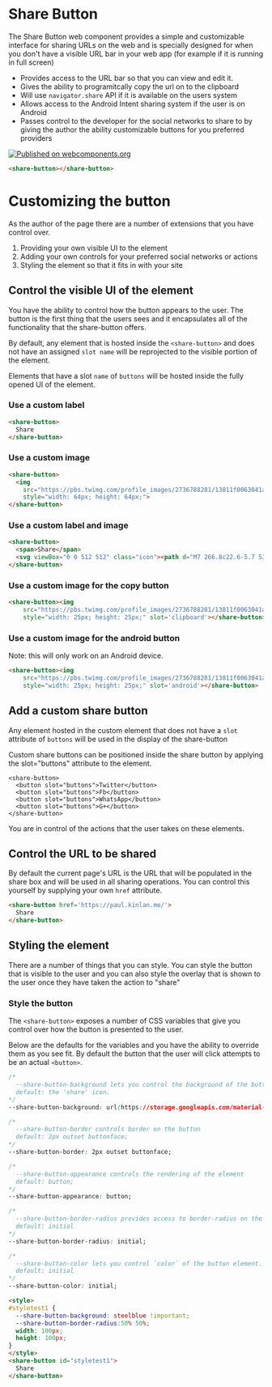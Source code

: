 # Share Button

The Share Button web component provides a simple and customizable interface for
sharing URLs on the web and is specially designed for when you don't have a 
visible URL bar in your web app (for example if it is running in full screen)

* Provides access to the URL bar so that you can view and edit it.
* Gives the ability to programitcally copy the url on to the clipboard
* Will use `navigator.share` API if it is available on the users system
* Allows access to the Android Intent sharing system if the user is on Android
* Passes control to the developer for the social networks to share to by giving
  the author the ability customizable buttons for you preferred providers


[![Published on webcomponents.org](https://img.shields.io/badge/webcomponents.org-published-blue.svg)](https://www.webcomponents.org/element/paulkinlan/share-button)

<!--
```
<custom-element-demo>
  <template>
    <script src="share-button.js"></script>
    <next-code-block></next-code-block>
  </template>
</custom-element-demo>
```
-->
```html
<share-button></share-button>
```

# Customizing the button

As the author of the page there are a number of extensions that you have control
over.

1. Providing your own visible UI to the element
2. Adding your own controls for your preferred social networks or actions
3. Styling the element so that it fits in with your site

## Control the visible UI of the element

You have the ability to control how the button appears to the user. The button
is the first thing that the users sees and it encapsulates all of the
functionality that the share-button offers.

By default, any element that is hosted inside the `<share-button>` and does not
have an assigned `slot name` will be reprojected to the visible portion of
the element.

Elements that have a slot `name` of `buttons` will be hosted inside the fully
opened UI of the element.

### Use a custom label

<!--
```
<custom-element-demo>
  <template>
    <link rel="import" href="share-button.html">
    <next-code-block></next-code-block>
  </template>
</custom-element-demo>
```
-->
```html
<share-button>
  Share
</share-button>
```

### Use a custom image
<!--
```
<custom-element-demo>
  <template>
    <link rel="import" href="share-button.html">
    <next-code-block></next-code-block>
  </template>
</custom-element-demo>
```
-->
```html
<share-button>
  <img 
    src="https://pbs.twimg.com/profile_images/2736788281/13811f0063041a72d7ea6ede7b89fedd_400x400.png" 
    style="width: 64px; height: 64px;">
</share-button>
```

### Use a custom label and image

<!--
```
<custom-element-demo>
  <template>
    <link rel="import" href="share-button.html">
    <next-code-block></next-code-block>
  </template>
</custom-element-demo>
```
-->
```html
<share-button>
  <span>Share</span>
  <svg viewBox="0 0 512 512" class="icon"><path d="M7 266.8c22.6-5.7 53.3-13.4 107-14.8-1.4-3-2.8-6-4-9.2-21-.2-85.4 2.8-107.5 8.2H2c-.6 0-1.3-.4-1.5-1.2-.2-1 .4-1.8 1.3-2 21.8-5.4 84.8-8.4 107-8.3-5-14.8-7.2-31.7-7.2-50.6 0-33.6 10.5-46.2 24.5-64-10.6-38.3 4-64.4 4-64.4s22.5-4.7 65 25.8c23.2-9.8 84.7-10.7 113.8-2.2 18-11.8 50.6-28.5 63.8-23.8 3.6 5.7 11.3 22.5 4.7 59.3 4.5 8 27.7 25.3 27.8 74-.2 18-2 33-5.6 45.8 55.6-.4 88.2 4 110.8 8.3.8.2 1.4 1 1.3 2-.2.7-1 1.3-1.6 1.3h-.5c-22.4-4-55.2-8.7-111-8.2-1 3.3-2 6.4-3.3 9.3 19 .7 71.2 2.8 113.8 15.8 1 .3 1.4 1.2 1 2 0 .8-.7 1.2-1.4 1.2h-.5c-43-13.2-96.5-15-114.2-15.6-15.4 34-47 46.6-98.3 51.8 16.6 10.5 21.3 23.6 21.3 59 0 35.5-.5 40.2-.3 48.4 0 13.4 19.7 19.8 19 24-.7 4.4-16.4 3.7-23.7 1-20.8-7-18.7-24.4-18.7-24.4l-.6-47.4s1.4-25.5-8-25.5V420c0 16.8 11.8 22 11.8 28 0 10.8-21.6-1-28.2-7.6-10-10-9-31.7-8.7-48.8.2-16.4-.2-52.5-.2-52.5l-6.8.3s3 78.7-3.6 93c-8.3 18.4-33.5 24.8-33.5 16.4 0-5.7 6.3-4 9.8-16.5 3-10.8 2-91 2-91s-8.2 4.8-8.2 19.8l-.2 57.8c0 14.8-20.8 23-31 23-5 0-11.3 0-11.3-2.8 0-6.8 19.2-10.8 19.2-25l-.3-43.8s-9.7 1.7-23.4 1.7c-34.6 0-45.6-22.2-50.8-34.6-6.8-16-15.6-23.7-25-29.7-5.7-3.7-7-8-.4-9.4 30.7-5.7 38.5 34.8 59 41.3 14.6 4.6 33.4 2.6 42.7-3.5 1.4-12.3 10.3-23 17.7-28.6-52-5-83-23-99-52-54.4 1.2-85.3 9-108 14.6L3 271.2h-.4c-.8 0-1.5-.5-1.6-1.2-.3-1 .3-1.8 1.2-2l4.8-1.2z"></path></svg>
</share-button>
```

### Use a custom image for the copy button
<!--
```
<custom-element-demo>
  <template>
    <link rel="import" href="share-button.html">
    <next-code-block></next-code-block>
  </template>
</custom-element-demo>
```
-->
```html
<share-button><img 
    src="https://pbs.twimg.com/profile_images/2736788281/13811f0063041a72d7ea6ede7b89fedd_400x400.png" 
    style="width: 25px; height: 25px;" slot='clipboard'></share-button>
```

### Use a custom image for the android button
Note: this will only work on an Android device.

<!--
```
<custom-element-demo>
  <template>
    <link rel="import" href="share-button.html">
    <next-code-block></next-code-block>
  </template>
</custom-element-demo>
```
-->
```html
<share-button><img 
    src="https://pbs.twimg.com/profile_images/2736788281/13811f0063041a72d7ea6ede7b89fedd_400x400.png" 
    style="width: 25px; height: 25px;" slot='android'></share-button>
```

## Add a custom share button

Any element hosted in the custom element that does not have a `slot` attribute
of `buttons` will be used in the display of the share-button

Custom share buttons can be positioned inside the share button by applying 
the slot="buttons" attribute to the element.

    <share-button>
      <button slot="buttons">Twitter</button>
      <button slot="buttons">Fb</button>
      <button slot="buttons">WhatsApp</button>
      <button slot="buttons">G+</button>
    </share-button>

You are in control of the actions that the user takes on these elements.

## Control the URL to be shared

By default the current page's URL is the URL that will be populated in the
share box and will be used in all sharing operations. You can control this 
yourself by supplying your own `href` attribute.

<!--
```
<custom-element-demo>
  <template>
    <link rel="import" href="share-button.html">
    <next-code-block></next-code-block>
  </template>
</custom-element-demo>
```
-->
```html
<share-button href='https://paul.kinlan.me/'>
  Share
</share-button>
```


## Styling the element

There are a number of things that you can style. You can style the button
that is visible to the user and you can also style the overlay that is shown
to the user once they have taken the action to "share"

### Style the button

The `<share-button>` exposes a number of CSS variables that give you control
over how the button is presented to the user.

Below are the defaults for the variables and you have the ability to override
them as you see fit. By default the button that the user will click attempts
to be an actual `<button>`.

```css
/* 
  --share-button-background lets you control the background of the button
  default: the 'share' icon.
*/
--share-button-background: url(https://storage.googleapis.com/material-icons/external-assets/v4/icons/svg/ic_share_black_24px.svg) center/18px no-repeat;

/* 
  --share-button-border controls border on the button
  default: 2px outset buttonface;
*/
--share-button-border: 2px outset buttonface;

/* 
  --share-button-appearance controls the rendering of the element
  default: button;
*/
--share-button-appearance: button;

/* 
  --share-button-border-radius provides access to border-radius on the button
  default: initial
*/
--share-button-border-radius: initial;

/* 
  --share-button-color lets you control `color` of the button element.
  default: initial
*/
--share-button-color: initial;
```

<!--
```
<custom-element-demo>
  <template>
    <link rel="import" href="share-button.html">
    <next-code-block></next-code-block>
  </template>
</custom-element-demo>
```
-->
```html
<style>
#styletest1 {
  --share-button-background: steelblue !important;
  --share-button-border-radius:50% 50%;
  width: 100px;
  height: 100px;
}
</style>
<share-button id="styletest1">
  Share
</share-button>
```